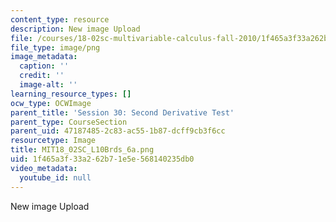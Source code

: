 ```yaml
---
content_type: resource
description: New image Upload
file: /courses/18-02sc-multivariable-calculus-fall-2010/1f465a3f33a262b71e5e568140235db0_MIT18_02SC_L10Brds_6a.png
file_type: image/png
image_metadata:
  caption: ''
  credit: ''
  image-alt: ''
learning_resource_types: []
ocw_type: OCWImage
parent_title: 'Session 30: Second Derivative Test'
parent_type: CourseSection
parent_uid: 47187485-2c83-ac55-1b87-dcff9cb3f6cc
resourcetype: Image
title: MIT18_02SC_L10Brds_6a.png
uid: 1f465a3f-33a2-62b7-1e5e-568140235db0
video_metadata:
  youtube_id: null
---
```

New image Upload

